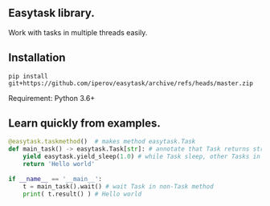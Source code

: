 ## Easytask library. 

Work with tasks in multiple threads easily.
    
    
## Installation

```
pip install git+https://github.com/iperov/easytask/archive/refs/heads/master.zip
```
Requirement: Python 3.6+


## Learn quickly from examples.
    
```python
@easytask.taskmethod()  # makes method easytask.Task
def main_task() -> easytask.Task[str]: # annotate that Task returns str
    yield easytask.yield_sleep(1.0) # while Task sleep, other Tasks in Thread will work
    return 'Hello world'
    
if __name__ == '__main__':
    t = main_task().wait() # wait Task in non-Task method
    print( t.result() ) # Hello world
```